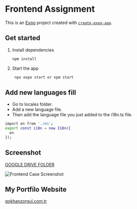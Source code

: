 # Frontend Assignment

This is an [Expo](https://expo.dev) project created with [`create-expo-app`](https://www.npmjs.com/package/create-expo-app).

## Get started

1. Install dependencies

   ```bash
   npm install
   ```

2. Start the app

   ```bash
    npx expo start or npm start
   ```


## Add new languages fill

- Go to locales folder.
- Add a new language file.
- Then add the language file you just added to the i18n.ts file.

```bash
import en from './en';
export const i18n = new I18n({
  en
});
```

## Screenshot

[GOOGLE DRIVE FOLDER ](https://drive.google.com/drive/folders/1zoAmcBF-Oc9ZJxlr5zmWC_mGYn3Wy0k7?usp=sharing)

![Frontend Case Screenshot](./assets/screenshot.png)

## My Portfilo Website
[gokhanzorgul.com.tr](https://www.gokhanzorgul.com.tr)